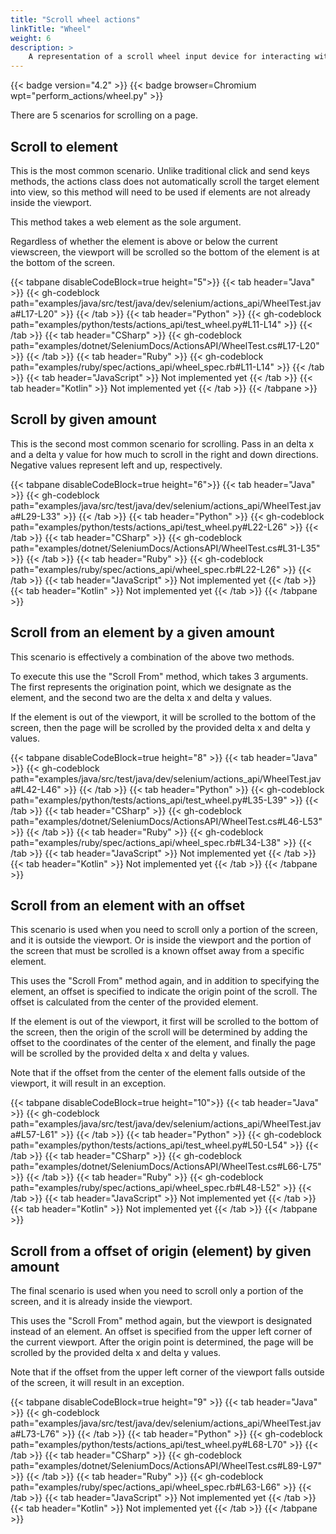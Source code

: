 ```yaml
---
title: "Scroll wheel actions"
linkTitle: "Wheel"
weight: 6
description: >
    A representation of a scroll wheel input device for interacting with a web page.
---
```


{{< badge version="4.2" >}}
{{< badge browser=Chromium wpt="perform_actions/wheel.py" >}}

There are 5 scenarios for scrolling on a page.

## Scroll to element

This is the most common scenario. Unlike traditional click and send keys methods,
the actions class does not automatically scroll the target element into view,
so this method will need to be used if elements are not already inside the viewport.

This method takes a web element as the sole argument.

Regardless of whether the element is above or below the current viewscreen,
the viewport will be scrolled so the bottom of the element is at the bottom of the screen.

{{< tabpane disableCodeBlock=true height="5">}}
    {{< tab header="Java" >}}
        {{< gh-codeblock path="examples/java/src/test/java/dev/selenium/actions_api/WheelTest.java#L17-L20" >}}
    {{< /tab >}}
    {{< tab header="Python" >}}
        {{< gh-codeblock path="examples/python/tests/actions_api/test_wheel.py#L11-L14" >}}
    {{< /tab >}}
    {{< tab header="CSharp" >}}
        {{< gh-codeblock path="examples/dotnet/SeleniumDocs/ActionsAPI/WheelTest.cs#L17-L20" >}}
    {{< /tab >}}
    {{< tab header="Ruby" >}}
        {{< gh-codeblock path="examples/ruby/spec/actions_api/wheel_spec.rb#L11-L14" >}}
    {{< /tab >}}
    {{< tab header="JavaScript" >}}
        Not implemented yet
    {{< /tab >}}
    {{< tab header="Kotlin" >}}
        Not implemented yet
    {{< /tab >}}
{{< /tabpane >}}

## Scroll by given amount

This is the second most common scenario for scrolling. Pass in an delta x and a delta y value for how much to scroll
in the right and down directions. Negative values represent left and up, respectively.

{{< tabpane disableCodeBlock=true height="6">}}
    {{< tab header="Java" >}}
        {{< gh-codeblock path="examples/java/src/test/java/dev/selenium/actions_api/WheelTest.java#L29-L33" >}}
    {{< /tab >}}
    {{< tab header="Python" >}}
        {{< gh-codeblock path="examples/python/tests/actions_api/test_wheel.py#L22-L26" >}}
    {{< /tab >}}
    {{< tab header="CSharp" >}}
        {{< gh-codeblock path="examples/dotnet/SeleniumDocs/ActionsAPI/WheelTest.cs#L31-L35" >}}
    {{< /tab >}}
    {{< tab header="Ruby" >}}
        {{< gh-codeblock path="examples/ruby/spec/actions_api/wheel_spec.rb#L22-L26" >}}
    {{< /tab >}}
    {{< tab header="JavaScript" >}}
        Not implemented yet
    {{< /tab >}}
    {{< tab header="Kotlin" >}}
        Not implemented yet
    {{< /tab >}}
{{< /tabpane >}}

## Scroll from an element by a given amount

This scenario is effectively a combination of the above two methods.

To execute this use the "Scroll From" method, which takes 3 arguments.
The first represents the origination point, which we designate as the element,
and the second two are the delta x and delta y values.

If the element is out of the viewport,
it will be scrolled to the bottom of the screen, then the page will be scrolled by the provided
delta x and delta y values.

{{< tabpane disableCodeBlock=true height="8" >}}
    {{< tab header="Java" >}}
        {{< gh-codeblock path="examples/java/src/test/java/dev/selenium/actions_api/WheelTest.java#L42-L46" >}}
    {{< /tab >}}
    {{< tab header="Python" >}}
        {{< gh-codeblock path="examples/python/tests/actions_api/test_wheel.py#L35-L39" >}}
    {{< /tab >}}
    {{< tab header="CSharp" >}}
        {{< gh-codeblock path="examples/dotnet/SeleniumDocs/ActionsAPI/WheelTest.cs#L46-L53" >}}
    {{< /tab >}}
    {{< tab header="Ruby" >}}
        {{< gh-codeblock path="examples/ruby/spec/actions_api/wheel_spec.rb#L34-L38" >}}
    {{< /tab >}}
    {{< tab header="JavaScript" >}}
        Not implemented yet
    {{< /tab >}}
    {{< tab header="Kotlin" >}}
        Not implemented yet
    {{< /tab >}}
{{< /tabpane >}}

## Scroll from an element with an offset

This scenario is used when you need to scroll only a portion of the screen, and it is outside the viewport.
Or is inside the viewport and the portion of the screen that must be scrolled
is a known offset away from a specific element.

This uses the "Scroll From" method again, and in addition to specifying the element,
an offset is specified to indicate the origin point of the scroll. The offset is
calculated from the center of the provided element.

If the element is out of the viewport,
it first will be scrolled to the bottom of the screen, then the origin of the scroll will be determined
by adding the offset to the coordinates of the center of the element, and finally
the page will be scrolled by the provided delta x and delta y values.

Note that if the offset from the center of the element falls outside of the viewport,
it will result in an exception.

{{< tabpane disableCodeBlock=true height="10">}}
    {{< tab header="Java" >}}
        {{< gh-codeblock path="examples/java/src/test/java/dev/selenium/actions_api/WheelTest.java#L57-L61" >}}
    {{< /tab >}}
    {{< tab header="Python" >}}
        {{< gh-codeblock path="examples/python/tests/actions_api/test_wheel.py#L50-L54" >}}
    {{< /tab >}}
    {{< tab header="CSharp" >}}
        {{< gh-codeblock path="examples/dotnet/SeleniumDocs/ActionsAPI/WheelTest.cs#L66-L75" >}}
    {{< /tab >}}
    {{< tab header="Ruby" >}}
        {{< gh-codeblock path="examples/ruby/spec/actions_api/wheel_spec.rb#L48-L52" >}}
    {{< /tab >}}
    {{< tab header="JavaScript" >}}
        Not implemented yet
    {{< /tab >}}
    {{< tab header="Kotlin" >}}
        Not implemented yet
    {{< /tab >}}
{{< /tabpane >}}

## Scroll from a offset of origin (element) by given amount

The final scenario is used when you need to scroll only a portion of the screen,
and it is already inside the viewport.

This uses the "Scroll From" method again, but the viewport is designated instead
of an element. An offset is specified from the upper left corner of the
current viewport. After the origin point is determined,
the page will be scrolled by the provided delta x and delta y values.

Note that if the offset from the upper left corner of the viewport falls outside of the screen,
it will result in an exception.

{{< tabpane disableCodeBlock=true height="9" >}}
    {{< tab header="Java" >}}
        {{< gh-codeblock path="examples/java/src/test/java/dev/selenium/actions_api/WheelTest.java#L73-L76" >}}
    {{< /tab >}}
    {{< tab header="Python" >}}
        {{< gh-codeblock path="examples/python/tests/actions_api/test_wheel.py#L68-L70" >}}
    {{< /tab >}}
    {{< tab header="CSharp" >}}
        {{< gh-codeblock path="examples/dotnet/SeleniumDocs/ActionsAPI/WheelTest.cs#L89-L97" >}}
    {{< /tab >}}
    {{< tab header="Ruby" >}}
        {{< gh-codeblock path="examples/ruby/spec/actions_api/wheel_spec.rb#L63-L66" >}}
    {{< /tab >}}
    {{< tab header="JavaScript" >}}
        Not implemented yet
    {{< /tab >}}
    {{< tab header="Kotlin" >}}
        Not implemented yet
    {{< /tab >}}
{{< /tabpane >}}
